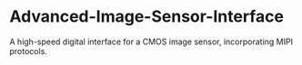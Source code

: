 # Advanced-Image-Sensor-Interface
A high-speed digital interface for a CMOS image sensor, incorporating MIPI protocols.
